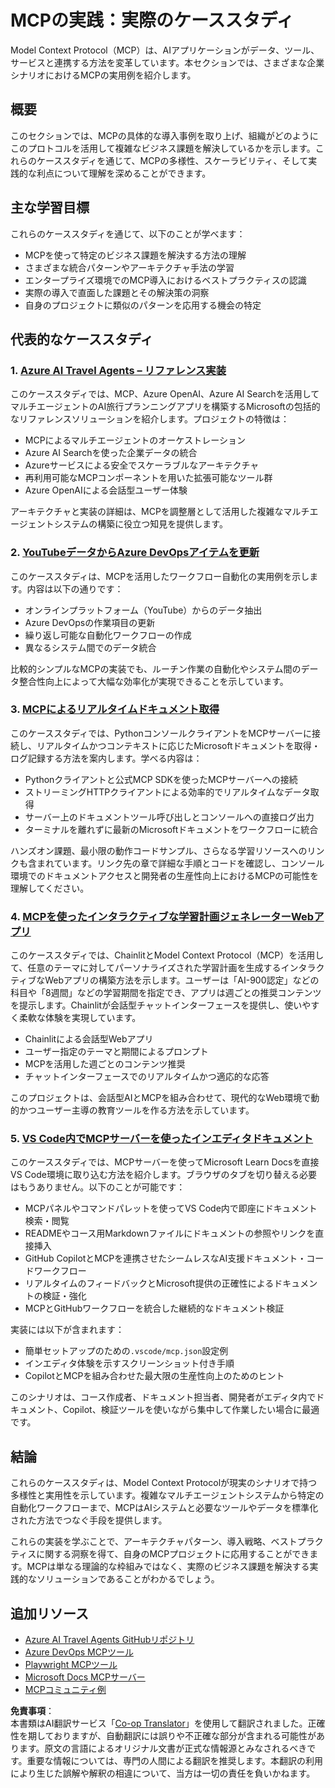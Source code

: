 <!--
CO_OP_TRANSLATOR_METADATA:
{
  "original_hash": "671162f2687253f22af11187919ed02d",
  "translation_date": "2025-06-21T13:40:52+00:00",
  "source_file": "09-CaseStudy/README.md",
  "language_code": "ja"
}
-->
# MCPの実践：実際のケーススタディ

Model Context Protocol（MCP）は、AIアプリケーションがデータ、ツール、サービスと連携する方法を変革しています。本セクションでは、さまざまな企業シナリオにおけるMCPの実用例を紹介します。

## 概要

このセクションでは、MCPの具体的な導入事例を取り上げ、組織がどのようにこのプロトコルを活用して複雑なビジネス課題を解決しているかを示します。これらのケーススタディを通じて、MCPの多様性、スケーラビリティ、そして実践的な利点について理解を深めることができます。

## 主な学習目標

これらのケーススタディを通じて、以下のことが学べます：

- MCPを使って特定のビジネス課題を解決する方法の理解
- さまざまな統合パターンやアーキテクチャ手法の学習
- エンタープライズ環境でのMCP導入におけるベストプラクティスの認識
- 実際の導入で直面した課題とその解決策の洞察
- 自身のプロジェクトに類似のパターンを応用する機会の特定

## 代表的なケーススタディ

### 1. [Azure AI Travel Agents – リファレンス実装](./travelagentsample.md)

このケーススタディでは、MCP、Azure OpenAI、Azure AI Searchを活用してマルチエージェントのAI旅行プランニングアプリを構築するMicrosoftの包括的なリファレンスソリューションを紹介します。プロジェクトの特徴は：

- MCPによるマルチエージェントのオーケストレーション
- Azure AI Searchを使った企業データの統合
- Azureサービスによる安全でスケーラブルなアーキテクチャ
- 再利用可能なMCPコンポーネントを用いた拡張可能なツール群
- Azure OpenAIによる会話型ユーザー体験

アーキテクチャと実装の詳細は、MCPを調整層として活用した複雑なマルチエージェントシステムの構築に役立つ知見を提供します。

### 2. [YouTubeデータからAzure DevOpsアイテムを更新](./UpdateADOItemsFromYT.md)

このケーススタディは、MCPを活用したワークフロー自動化の実用例を示します。内容は以下の通りです：

- オンラインプラットフォーム（YouTube）からのデータ抽出
- Azure DevOpsの作業項目の更新
- 繰り返し可能な自動化ワークフローの作成
- 異なるシステム間でのデータ統合

比較的シンプルなMCPの実装でも、ルーチン作業の自動化やシステム間のデータ整合性向上によって大幅な効率化が実現できることを示しています。

### 3. [MCPによるリアルタイムドキュメント取得](./docs-mcp/README.md)

このケーススタディでは、PythonコンソールクライアントをMCPサーバーに接続し、リアルタイムかつコンテキストに応じたMicrosoftドキュメントを取得・ログ記録する方法を案内します。学べる内容は：

- Pythonクライアントと公式MCP SDKを使ったMCPサーバーへの接続
- ストリーミングHTTPクライアントによる効率的でリアルタイムなデータ取得
- サーバー上のドキュメントツール呼び出しとコンソールへの直接ログ出力
- ターミナルを離れずに最新のMicrosoftドキュメントをワークフローに統合

ハンズオン課題、最小限の動作コードサンプル、さらなる学習リソースへのリンクも含まれています。リンク先の章で詳細な手順とコードを確認し、コンソール環境でのドキュメントアクセスと開発者の生産性向上におけるMCPの可能性を理解してください。

### 4. [MCPを使ったインタラクティブな学習計画ジェネレーターWebアプリ](./docs-mcp/README.md)

このケーススタディでは、ChainlitとModel Context Protocol（MCP）を活用して、任意のテーマに対してパーソナライズされた学習計画を生成するインタラクティブなWebアプリの構築方法を示します。ユーザーは「AI-900認定」などの科目や「8週間」などの学習期間を指定でき、アプリは週ごとの推奨コンテンツを提示します。Chainlitが会話型チャットインターフェースを提供し、使いやすく柔軟な体験を実現しています。

- Chainlitによる会話型Webアプリ
- ユーザー指定のテーマと期間によるプロンプト
- MCPを活用した週ごとのコンテンツ推奨
- チャットインターフェースでのリアルタイムかつ適応的な応答

このプロジェクトは、会話型AIとMCPを組み合わせて、現代的なWeb環境で動的かつユーザー主導の教育ツールを作る方法を示しています。

### 5. [VS Code内でMCPサーバーを使ったインエディタドキュメント](./docs-mcp/README.md)

このケーススタディでは、MCPサーバーを使ってMicrosoft Learn Docsを直接VS Code環境に取り込む方法を紹介します。ブラウザのタブを切り替える必要はもうありません。以下のことが可能です：

- MCPパネルやコマンドパレットを使ってVS Code内で即座にドキュメント検索・閲覧
- READMEやコース用Markdownファイルにドキュメントの参照やリンクを直接挿入
- GitHub CopilotとMCPを連携させたシームレスなAI支援ドキュメント・コードワークフロー
- リアルタイムのフィードバックとMicrosoft提供の正確性によるドキュメントの検証・強化
- MCPとGitHubワークフローを統合した継続的なドキュメント検証

実装には以下が含まれます：
- 簡単セットアップのための`.vscode/mcp.json`設定例
- インエディタ体験を示すスクリーンショット付き手順
- CopilotとMCPを組み合わせた最大限の生産性向上のためのヒント

このシナリオは、コース作成者、ドキュメント担当者、開発者がエディタ内でドキュメント、Copilot、検証ツールを使いながら集中して作業したい場合に最適です。

## 結論

これらのケーススタディは、Model Context Protocolが現実のシナリオで持つ多様性と実用性を示しています。複雑なマルチエージェントシステムから特定の自動化ワークフローまで、MCPはAIシステムと必要なツールやデータを標準化された方法でつなぐ手段を提供します。

これらの実装を学ぶことで、アーキテクチャパターン、導入戦略、ベストプラクティスに関する洞察を得て、自身のMCPプロジェクトに応用することができます。MCPは単なる理論的な枠組みではなく、実際のビジネス課題を解決する実践的なソリューションであることがわかるでしょう。

## 追加リソース

- [Azure AI Travel Agents GitHubリポジトリ](https://github.com/Azure-Samples/azure-ai-travel-agents)
- [Azure DevOps MCPツール](https://github.com/microsoft/azure-devops-mcp)
- [Playwright MCPツール](https://github.com/microsoft/playwright-mcp)
- [Microsoft Docs MCPサーバー](https://github.com/MicrosoftDocs/mcp)
- [MCPコミュニティ例](https://github.com/microsoft/mcp)

**免責事項**：  
本書類はAI翻訳サービス「[Co-op Translator](https://github.com/Azure/co-op-translator)」を使用して翻訳されました。正確性を期しておりますが、自動翻訳には誤りや不正確な部分が含まれる可能性があります。原文の言語によるオリジナル文書が正式な情報源とみなされるべきです。重要な情報については、専門の人間による翻訳を推奨します。本翻訳の利用により生じた誤解や解釈の相違について、当方は一切の責任を負いかねます。